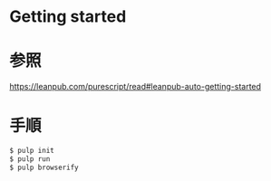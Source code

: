 Getting started
===

# 参照

https://leanpub.com/purescript/read#leanpub-auto-getting-started

# 手順

```bash
$ pulp init
$ pulp run
$ pulp browserify
```